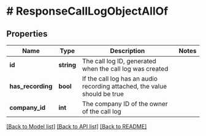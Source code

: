 # # ResponseCallLogObjectAllOf

## Properties

Name | Type | Description | Notes
------------ | ------------- | ------------- | -------------
**id** | **string** | The call log ID, generated when the call log was created |
**has_recording** | **bool** | If the call log has an audio recording attached, the value should be true |
**company_id** | **int** | The company ID of the owner of the call log |

[[Back to Model list]](../../README.md#models) [[Back to API list]](../../README.md#endpoints) [[Back to README]](../../README.md)
